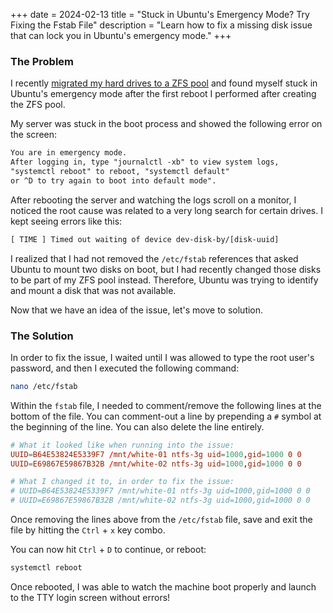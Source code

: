 +++
date = 2024-02-13
title = "Stuck in Ubuntu's Emergency Mode? Try Fixing the Fstab File"
description = "Learn how to fix a missing disk issue that can lock you in Ubuntu's emergency mode."
+++

### The Problem

I recently [migrated my hard drives to a ZFS pool](/blog/zfs/) and found myself
stuck in Ubuntu's emergency mode after the first reboot I performed after
creating the ZFS pool.

My server was stuck in the boot process and showed the following error on the
screen:

```txt
You are in emergency mode.
After logging in, type "journalctl -xb" to view system logs,
"systemctl reboot" to reboot, "systemctl default"
or ^D to try again to boot into default mode".
```

After rebooting the server and watching the logs scroll on a monitor, I noticed
the root cause was related to a very long search for certain drives. I kept
seeing errors like this:

```txt
[ TIME ] Timed out waiting of device dev-disk-by/[disk-uuid]
```

I realized that I had not removed the `/etc/fstab` references that asked Ubuntu
to mount two disks on boot, but I had recently changed those disks to be part of
my ZFS pool instead. Therefore, Ubuntu was trying to identify and mount a disk
that was not available.

Now that we have an idea of the issue, let's move to solution.

### The Solution

In order to fix the issue, I waited until I was allowed to type the root user's
password, and then I executed the following command:

```sh
nano /etc/fstab
```

Within the `fstab` file, I needed to comment/remove the following lines at the
bottom of the file. You can comment-out a line by prepending a `#` symbol at the
beginning of the line. You can also delete the line entirely.

```conf
# What it looked like when running into the issue:
UUID=B64E53824E5339F7 /mnt/white-01 ntfs-3g uid=1000,gid=1000 0 0
UUID=E69867E59867B32B /mnt/white-02 ntfs-3g uid=1000,gid=1000 0 0

# What I changed it to, in order to fix the issue:
# UUID=B64E53824E5339F7 /mnt/white-01 ntfs-3g uid=1000,gid=1000 0 0
# UUID=E69867E59867B32B /mnt/white-02 ntfs-3g uid=1000,gid=1000 0 0
```

Once removing the lines above from the `/etc/fstab` file, save and exit the file
by hitting the `Ctrl` + `x` key combo.

You can now hit `Ctrl` + `D` to continue, or reboot:

```sh
systemctl reboot
```

Once rebooted, I was able to watch the machine boot properly and launch to the
TTY login screen without errors!
